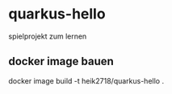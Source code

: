 # quarkus-hello
spielprojekt zum lernen


## docker image bauen
docker image build -t heik2718/quarkus-hello .